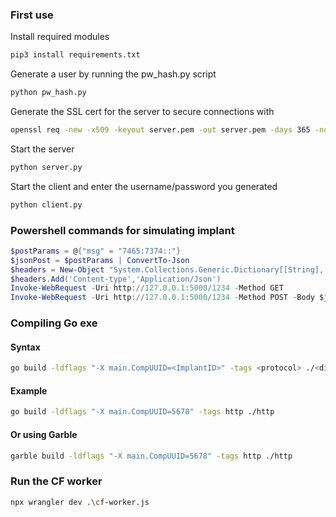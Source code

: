 ### First use
Install required modules
```bash
pip3 install requirements.txt
```
Generate a user by running the pw_hash.py script
```bash
python pw_hash.py
```
Generate the SSL cert for the server to secure connections with
```bash
openssl req -new -x509 -keyout server.pem -out server.pem -days 365 -nodes
```
Start the server
```bash
python server.py
```
Start the client and enter the username/password you generated
```bash
python client.py
```

### Powershell commands for simulating implant
```powershell
$postParams = @{"msg" = "7465:7374::"}
$jsonPost = $postParams | ConvertTo-Json 
$headers = New-Object "System.Collections.Generic.Dictionary[[String],[String]]"
$headers.Add('Content-type','Application/Json')
Invoke-WebRequest -Uri http://127.0.0.1:5000/1234 -Method GET
Invoke-WebRequest -Uri http://127.0.0.1:5000/1234 -Method POST -Body $jsonPost -Headers $headers
```

### Compiling Go exe
#### Syntax
```bash
go build -ldflags "-X main.CompUUID=<ImplantID>" -tags <protocol> ./<dir>
```
#### Example
```bash
go build -ldflags "-X main.CompUUID=5678" -tags http ./http
```
#### Or using Garble
```bash
garble build -ldflags "-X main.CompUUID=5678" -tags http ./http
```

### Run the CF worker
```bash
npx wrangler dev .\cf-worker.js
```